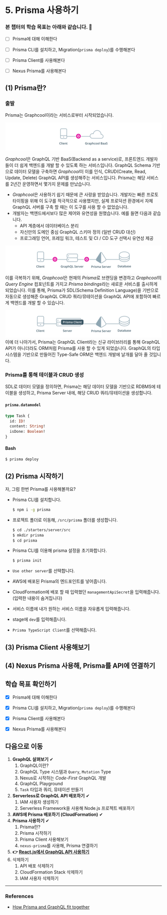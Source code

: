 # 5. Prisma 사용하기

### 본 챕터의 학습 목표는 아래와 같습니다. 👏
- [ ] Prisma에 대해 이해한다
- [ ] Prisma CLI를 설치하고, Migration(`prisma deploy`)를 수행해본다
- [ ] Prisma Client를 사용해본다
- [ ] Nexus Prisma를 사용해본다


## (1) Prisma란?

### 출발
Prisma는 Graphcool이라는 서비스로부터 시작되었습니다.

![](./images/diagram-1.png)

*Graphcool*은 GraphQL 기반 BaaS(Backend as a service)로, 프론트엔드 개발자들이 더 쉽게 백엔드를 개발 할 수 있도록 하는 서비스입니다. GraphQL Schema 기반으로 데이터 모델을 구축하면 *Graphcool*이 이를 인식, CRUD(Create, Read, Update, Delete) GraphQL API를 생성해주는 서비스입니다. Prisma는 해당 서비스를 2년간 운영하면서 몇가지 문제를 만났습니다.

- *Graphcool*은 사용하기 쉽기 때문에 큰 사랑을 받았습니다. 개발자는 빠른 프로토타이핑을 위해 이 도구를 적극적으로 사용했지만, 실제 프로덕션 환경에서 자체 GraphQL 서버를 구축 할 때는 이 도구를 사용 할 수 없었습니다.
- 개발자는 백엔드에서보다 많은 제어와 유연성을 원했습니다. 예를 들면 다음과 같습니다.
  - API 계층에서 데이터베이스 분리
  - 자신만의 도메인 중심 GraphQL 스키마 정의 (일반 CRUD 대신)
  - 프로그래밍 언어, 프레임 워크, 테스트 및 CI / CD 도구 선택시 유연성 제공

![](./images/diagram-2.png)
이를 극복하기 위해, *Graphcool*은 현재의 *Prisma*로 브랜딩을 변경하고 *Graphcool*의 *Query Engine* 컴포넌트를 가지고 *Prisma bindings*라는 새로운 서비스를 출시하게 되었습니다. 이를 통해, Prisma가 SDL(Schema Definition Language)을 기반으로 자동으로 생성해준 GraphQL CRUD 쿼리/뮤테이션을 GraphQL API에 포함하여 빠르게 백엔드를 개발 할 수 있습니다.

![](./images/diagram-3.png)
이에 더 나아가서, Prisma는 GraphQL Client라는 신규 라이브러리를 통해 GraphQL API가 아니더라도 ORM처럼 Prisma를 사용 할 수 있게 되었습니다. GraphQL의 타입 시스템을 기반으로 만들어진 Type-Safe ORM은 백엔드 개발에 날개를 달아 줄 것입니다.

### Prisma를 통해 테이블과 CRUD 생성
SDL로 데이터 모델을 정의하면, Prisma는 해당 데이터 모델을 기반으로 RDBMS에 테이블을 생성하고, Prisma Server 내에, 해당 CRUD 쿼리/뮤테이션을 생성합니다.

#### `prisma.datamodel`
```graphql
type Task {
  id: ID!
  content: String!
  isDone: Boolean!
}
```

#### Bash
```bash
$ prisma deploy
```


## (2) Prisma 시작하기
자, 그럼 한번 Prisma를 사용해볼까요?

- Prisma CLI를 설치합니다.

  ```bash
  $ npm i -g prisma
  ```

- 프로젝트 폴더로 이동해, `/src/prisma` 폴더를 생성합니다.

  ```bash
  $ cd ./starters/server/src
  $ mkdir prisma
  $ cd prisma
  ```

- Prisma CLI를 이용해 prisma 설정을 초기화합니다.

  ```bash
  $ prisma init
  ```

- `Use other server`를 선택합니다.
- AWS에 배포된 Prisma의 엔드포인트를 넣어줍니다.
- CloudFormation에 배포 할 때 입력했던 `managementApiSecret`을 입력해줍니다. (입력한 내용이 숨겨집니다)
- 서비스 이름에 내가 원하는 서비스 이름을 자유롭게 입력해줍니다.
- stage에 `dev`를 입력해줍니다.
- `Prisma TypeScript Client`를 선택해줍니다.



## (3) Prisma Client 사용해보기


## (4) Nexus Prisma 사용해, Prisma를 API에 연결하기


## 학습 목표 확인하기
- [x] Prisma에 대해 이해한다
- [x] Prisma CLI를 설치하고, Migration(`prisma deploy`)를 수행해본다
- [x] Prisma Client를 사용해본다
- [x] Nexus Prisma를 사용해본다


## 다음으로 이동
1. **GraphQL 살펴보기** ✔
    1. GraphQL이란?
    2. GraphQL Type 시스템과 `Query`, `Mutation` Type
    3. Nexus로 시작하는 *Code-First* GraphQL 개발
    4. GraphQL Playground
    5. `Task` 타입과 쿼리, 뮤테이션 만들기
2. **Serverless로 GraphQL API 배포하기** ✔
    1. IAM 사용자 생성하기
    2. Serverless Framework을 사용해 Node.js 프로젝트 배포하기
3. **AWS에 Prisma 배포하기 (CloudFormation)** ✔
4. **Prisma 사용하기** ✔
    1. Prisma란?
    2. Prisma 시작하기
    3. Prisma Client 사용해보기
    4. `nexus-prisma`를 사용해, Prisma 연결하기
5. **👉 [React.js에서 GraphQL API 사용하기](/documents/5-react-graphql/README.md)**
6. 삭제하기
    1. API 배포 삭제하기
    2. CloudFormation Stack 삭제하기
    3. IAM 사용자 삭제하기

---

### References
- [How Prisma and GraphQL fit together](https://www.prisma.io/blog/prisma-and-graphql-mfl5y2r7t49c/)
